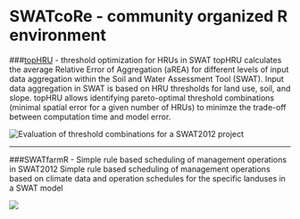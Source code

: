 # SWATcoRe - community organized R environment

###[topHRU](https://github.com/michstrauch/TopHRU) - threshold optimization for HRUs in SWAT
topHRU calculates the average Relative Error of Aggregation (aREA) for different levels of input data aggregation within the Soil and Water Assessment Tool (SWAT). Input data aggregation in SWAT is based on HRU thresholds for land use, soil, and slope. topHRU allows identifying pareto-optimal threshold combinations (minimal spatial error for a given number of HRUs) to minimze the trade-off between computation time and model error.

![Evaluation of threshold combinations for a SWAT2012 project](https://github.com/chrisschuerz/SWATcoRe/blob/master/figures/topHRU.png)

***
###SWATfarmR - Simple rule based scheduling of management operations in SWAT2012 
Simple rule based scheduling of management operations based on climate data and operation schedules for the specific landuses 
in a SWAT model

![](https://github.com/chrisschuerz/SWATcoRe/blob/master/figures/SWATfarmR.png)
